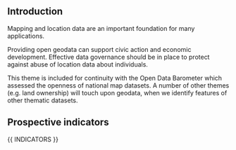 

## Introduction

Mapping and location data are an important foundation for many applications.

Providing open geodata can support civic action and economic development. Effective data governance should be in place to protect against abuse of location data about individuals. 

This theme is included for continuity with the Open Data Barometer which assessed the openness of national map datasets. A number of other themes (e.g. land ownership) will touch upon geodata, when we identify features of other thematic datasets. 

## Prospective indicators

{{ INDICATORS }}

